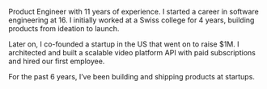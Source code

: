 Product Engineer with 11 years of experience. I started a career in software engineering at 16. I initially worked at a Swiss college for 4 years, building products from ideation to launch.

Later on, I co-founded a startup in the US that went on to raise $1M. I architected and built a scalable video platform API with paid subscriptions and hired our first employee.

For the past 6 years, I’ve been building and shipping products at startups.
